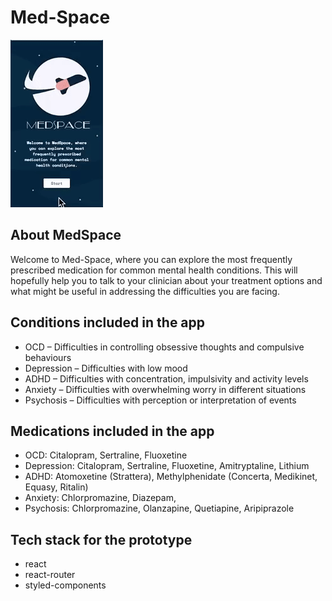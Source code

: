 # Med-Space

<img src="./demo/screencast.gif" />

## About MedSpace

Welcome to Med-Space, where you can explore the most frequently prescribed medication for common mental health conditions. This will hopefully help you to talk to your clinician about your treatment options and what might be useful in addressing the difficulties you are facing.

## Conditions included in the app

- OCD – Difficulties in controlling obsessive thoughts and compulsive behaviours
- Depression – Difficulties with low mood
- ADHD – Difficulties with concentration, impulsivity and activity levels
- Anxiety – Difficulties with overwhelming worry in different situations
- Psychosis – Difficulties with perception or interpretation of events

## Medications included in the app
- OCD: Citalopram, Sertraline, Fluoxetine
- Depression: Citalopram, Sertraline, Fluoxetine, Amitryptaline, Lithium
- ADHD: Atomoxetine (Strattera), Methylphenidate (Concerta, Medikinet, Equasy, Ritalin)
- Anxiety: Chlorpromazine, Diazepam,
- Psychosis: Chlorpromazine, Olanzapine, Quetiapine, Aripiprazole

## Tech stack for the prototype
- react
- react-router
- styled-components
